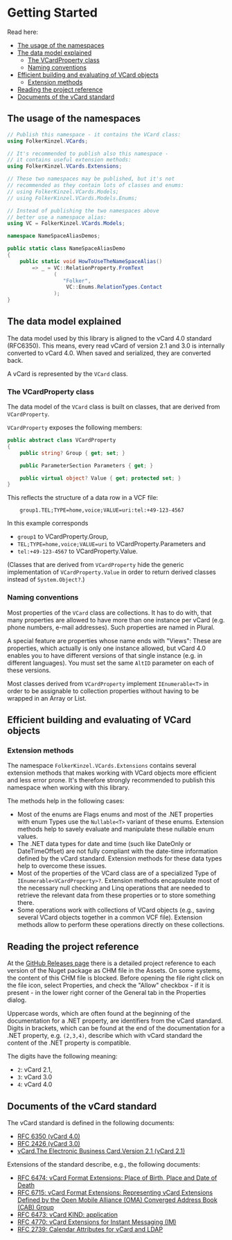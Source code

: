 ﻿# Getting Started
Read here:
- [The usage of the namespaces](#the-usage-of-the-namespaces)
- [The data model explained](#the-data-model-explained)
  - [The VCardProperty class](#the-vcardproperty-class)
  - [Naming conventions](#naming-conventions)
- [Efficient building and evaluating of VCard objects](#efficient-building-and-evaluating-of-vcard-objects)
  - [Extension methods](#extension-methods)
- [Reading the project reference](#reading-the-project-reference)
- [Documents of the vCard standard](#documents-of-the-vcard-standard)

## The usage of the namespaces
```csharp
// Publish this namespace - it contains the VCard class:
using FolkerKinzel.VCards;

// It's recommended to publish also this namespace -
// it contains useful extension methods:
using FolkerKinzel.VCards.Extensions;

// These two namespaces may be published, but it's not
// recommended as they contain lots of classes and enums:
// using FolkerKinzel.VCards.Models;
// using FolkerKinzel.VCards.Models.Enums;

// Instead of publishing the two namespaces above
// better use a namespace alias:
using VC = FolkerKinzel.VCards.Models;

namespace NameSpaceAliasDemos;

public static class NameSpaceAliasDemo
{
    public static void HowToUseTheNameSpaceAlias()
        => _ = VC::RelationProperty.FromText
               (
                  "Folker", 
                   VC::Enums.RelationTypes.Contact
               );
}
```

## The data model explained

The data model used by this library is aligned to the vCard 4.0 standard (RFC6350). This means, every read vCard of version 2.1 and 3.0 is internally converted to vCard 4.0. When saved and serialized, they are   converted back. 

A vCard is represented by the `VCard` class.

### The VCardProperty class
The data model of the `VCard` class is built on classes, that are derived from `VCardProperty`.

`VCardProperty` exposes the following members:
```csharp
public abstract class VCardProperty
{
    public string? Group { get; set; }

    public ParameterSection Parameters { get; }

    public virtual object? Value { get; protected set; }
}
```
This reflects the structure of a data row in a VCF file:
```
    group1.TEL;TYPE=home,voice;VALUE=uri:tel:+49-123-4567
```        
In this example corresponds
- `group1` to VCardProperty.Group,
- `TEL;TYPE=home,voice;VALUE=uri` to VCardProperty.Parameters and
- `tel:+49-123-4567` to VCardProperty.Value.
            
(Classes that are derived from `VCardProperty` hide the generic implementation of `VCardProperty.Value` in order to return derived classes instead of `System.Object?`.)

### Naming conventions
Most properties of the `VCard` class are collections. It has to do with, that many properties are allowed to have more than one instance per vCard (e.g. phone numbers, e-mail addresses). Such properties are named in Plural.
            
A special feature are properties whose name ends with "Views": These are properties, which actually is only one instance allowed, but vCard 4.0 enables you to have different versions of that single instance (e.g. in different languages). You must set the same `AltID` parameter  on each of these versions.
            
Most classes derived from `VCardProperty` implement `IEnumerable<T>` in order to be assignable to collection properties without having to be wrapped in an Array or List.

## Efficient building and evaluating of VCard objects

### Extension methods
The namespace `FolkerKinzel.VCards.Extensions` contains several extension methods that makes working with VCard objects 
more efficient and less error prone. It's therefore strongly recommended to publish this namespace when working with this
library. 

The methods help in the following cases:
- Most of the enums are Flags enums and most of the .NET properties with enum Types use the `Nullable<T>` variant of these 
enums. Extension methods help to savely evaluate and manipulate these nullable enum values.
- The .NET data types for date and time (such like DateOnly or DateTimeOffset) are not fully compliant with the date-time
information defined by the vCard standard. Extension methods for these data types help to overcome these issues.
- Most of the properties of the VCard class are of a specialized Type of `IEnumerable<VCardProperty>?`. Extension methods
encapsulate most of the necessary null checking and Linq operations that are needed to retrieve the relevant data from these 
properties or to store something there.
- Some operations work with collections of VCard objects (e.g., saving several VCard objects together in a common VCF file). 
Extension methods allow to perform these operations directly on these collections.


## Reading the project reference
At the [GitHub Releases page](https://github.com/FolkerKinzel/VCards/releases) there is a detailed project reference to each version of the Nuget package as CHM file in the Assets. On some systems, the content of this CHM file is blocked. Before opening the file right click on the file icon, select Properties, and check the "Allow" checkbox - if it is present - in the lower right corner of the General tab in the Properties dialog.

Uppercase words, which are often found at the beginning of the documentation for a .NET property, are identifiers from the vCard standard. Digits in brackets, which can be found at the end of the documentation for a .NET property, e.g. `(2,3,4)`, describe which with vCard standard the content of the .NET property is compatible.
            
The digits have the following meaning:
- `2`: vCard 2.1,
- `3`: vCard 3.0
- `4`: vCard 4.0

## Documents of the vCard standard
The vCard standard is defined in the following documents:
- [RFC 6350 (vCard 4.0)](https://tools.ietf.org/html/rfc6350)
- [RFC 2426 (vCard 3.0)](https://tools.ietf.org/html/rfc2426)
- [vCard.The Electronic Business Card.Version 2.1 (vCard 2.1)](https://web.archive.org/web/20120501162958/http://www.imc.org/pdi/vcard-21.doc)

Extensions of the standard describe, e.g., the following documents:
- [RFC 6474: vCard Format Extensions: Place of Birth, Place and Date of Death](https://tools.ietf.org/html/rfc6474)
- [RFC 6715: vCard Format Extensions: Representing vCard Extensions Defined by the Open Mobile Alliance (OMA) Converged Address Book (CAB) Group](https://tools.ietf.org/html/rfc6715])
- [RFC 6473: vCard KIND: application](https://tools.ietf.org/html/rfc6473)
- [RFC 4770: vCard Extensions for Instant Messaging (IM)](https://tools.ietf.org/html/rfc4770)
- [RFC 2739: Calendar Attributes for vCard and LDAP](https://tools.ietf.org/html/rfc2739)